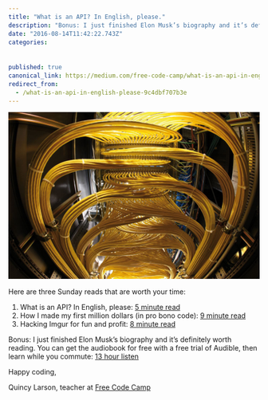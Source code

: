 ```yaml
---
title: "What is an API? In English, please."
description: "Bonus: I just finished Elon Musk’s biography and it’s definitely worth reading. You can get the audiobook for free with a free trial of Audible, then learn while you commute: 13 hour listen"
date: "2016-08-14T11:42:22.743Z"
categories: 


published: true
canonical_link: https://medium.com/free-code-camp/what-is-an-api-in-english-please-9c4dbf707b3e
redirect_from:
  - /what-is-an-api-in-english-please-9c4dbf707b3e
---
```


![](./asset-1.jpeg)

Here are three Sunday reads that are worth your time:

1.  What is an API? In English, please: [5 minute read](http://bit.ly/2bqEwHX)
2.  How I made my first million dollars (in pro bono code): [9 minute read](http://bit.ly/2bkxVib)
3.  Hacking Imgur for fun and profit: [8 minute read](http://bit.ly/2b3kPb2)

Bonus: I just finished Elon Musk’s biography and it’s definitely worth reading. You can get the audiobook for free with a free trial of Audible, then learn while you commute: [13 hour listen](http://amzn.to/2aAvfvM)

Happy coding,

Quincy Larson, teacher at [Free Code Camp](https://www.freecodecamp.com)
